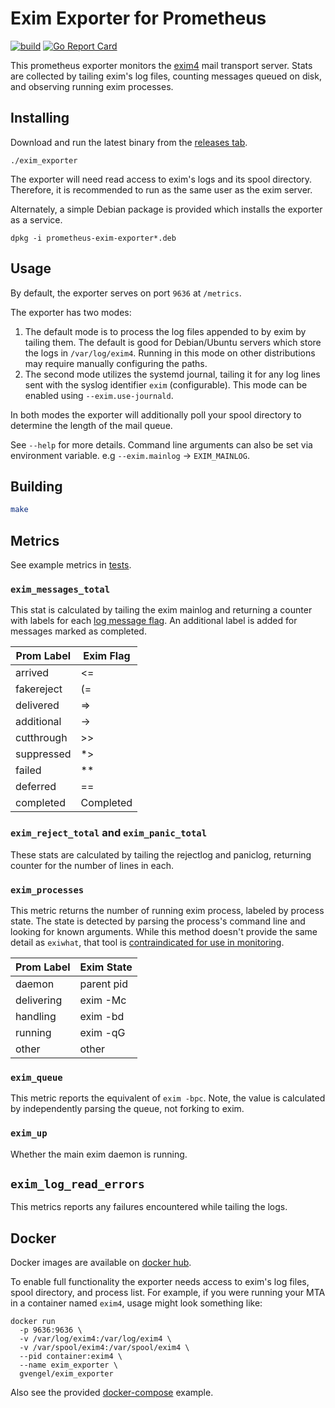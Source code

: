 # Exim Exporter for Prometheus 
[![build](https://github.com/gvengel/exim_exporter/actions/workflows/build.yml/badge.svg)](https://github.com/gvengel/exim_exporter/actions/workflows/build.yml)
[![Go Report Card](https://goreportcard.com/badge/github.com/gvengel/exim_exporter)](https://goreportcard.com/report/github.com/gvengel/exim_exporter) 

This prometheus exporter monitors the [exim4](https://www.exim.org/) mail transport server. 
Stats are collected by tailing exim's log files, counting messages queued on disk, 
and observing running exim processes.

## Installing

Download and run the latest binary from the [releases tab](https://github.com/gvengel/exim_exporter/releases/latest). 

```shell script
./exim_exporter
```

The exporter will need read access to exim's logs and its spool directory.
Therefore, it is recommended to run as the same user as the exim server.

Alternately, a simple Debian package is provided which installs the exporter as a service.

```shell script
dpkg -i prometheus-exim-exporter*.deb
```

## Usage

By default, the exporter serves on port `9636` at `/metrics`. 

The exporter has two modes:

1. The default mode is to process the log files appended to by exim by tailing
   them. The default is good for Debian/Ubuntu servers which store the logs in
   `/var/log/exim4`. Running in this mode on other distributions may require
   manually configuring the paths.
2. The second mode utilizes the systemd journal, tailing it for any log lines
   sent with the syslog identifier `exim` (configurable). This mode can be
   enabled using `--exim.use-journald`.

In both modes the exporter will additionally poll your spool directory to
determine the length of the mail queue.

See `--help` for more details. Command line arguments can also be set via
environment variable. e.g `--exim.mainlog` -> `EXIM_MAINLOG`.

## Building

```sh
make
```

## Metrics

See example metrics in [tests](https://github.com/gvengel/exim_exporter/blob/master/test/update.metrics).

### `exim_messages_total`

This stat is calculated by tailing the exim mainlog and returning a counter with labels for each
[log message flag](https://www.exim.org/exim-html-current/doc/html/spec_html/ch-log_files.html#SECID250). 
An additional label is added for messages marked as completed.

| Prom Label | Exim Flag |
|------------|-----------|
| arrived    | <=        |
| fakereject | (=        |
| delivered  | =>        |
| additional | ->        |
| cutthrough | \>\>      |
| suppressed | *>        |
| failed     | **        |
| deferred   | ==        |
| completed  | Completed |
		
### `exim_reject_total` and `exim_panic_total `

These stats are calculated by tailing the rejectlog and paniclog, returning counter for the number of lines in each.

### `exim_processes`

This metric returns the number of running exim process, labeled by process state.
The state is detected by parsing the process's command line and looking for known arguments.
While this method doesn't provide the same detail as `exiwhat`, that tool is
[contraindicated for use in monitoring](https://www.exim.org/exim-html-current/doc/html/spec_html/ch-exim_utilities.html#SECTfinoutwha).

| Prom Label | Exim State |
|------------|------------|
| daemon     | parent pid |
| delivering | exim -Mc   |
| handling   | exim -bd   |
| running    | exim -qG   |
| other      | other      | 

### `exim_queue`

This metric reports the equivalent of `exim -bpc`. Note, the value is calculated by independently parsing the queue, not forking to exim.

### `exim_up`

Whether the main exim daemon is running.

## `exim_log_read_errors`

This metrics reports any failures encountered while tailing the logs.

## Docker

Docker images are available on [docker hub](https://hub.docker.com/r/gvengel/exim_exporter). 

To enable full functionality the exporter needs access to exim's log files, spool directory, and process list. 
For example, if you were running your MTA in a container named `exim4`, usage might look something like:

```
docker run 
  -p 9636:9636 \
  -v /var/log/exim4:/var/log/exim4 \
  -v /var/spool/exim4:/var/spool/exim4 \
  --pid container:exim4 \
  --name exim_exporter \
  gvengel/exim_exporter
```

Also see the provided [docker-compose](examples/docker-compose.yml) example.